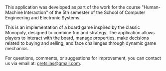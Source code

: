 This application was developed as part of the work for the course "Human-Machine Interaction" of the 5th semester of the School of Computer Engineering and Electronic Systems.

This is an implementation of a board game inspired by the classic Monopoly, designed to combine fun and strategy. The application allows players to interact with the board, manage properties, make decisions related to buying and selling, and face challenges through dynamic game mechanics.

For questions, comments, or suggestions for improvement, you can contact us via email at: gretsilas@gmail.com.
